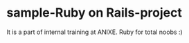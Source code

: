 # sample-Ruby on Rails-project

It is a part of internal training at ANIXE. Ruby for total noobs :)
